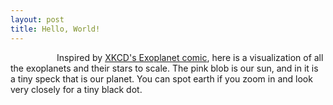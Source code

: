 ```yaml
---
layout: post
title: Hello, World!  
---
```


<p> &emsp;&emsp;&emsp;&emsp;&emsp; Inspired by <a href="https://xkcd.com/1071/"> XKCD's Exoplanet comic</a>, here is a visualization of all the exoplanets and their stars to scale. The pink blob is our sun, and in it is a tiny speck that is our planet. You can spot earth if you zoom in and look very closely for a tiny black dot.</p>
<div id="project-2"></div>
<script src="http://d3js.org/d3.v3.min.js"></script>

<style>
  #project-2{
    position: relative;
    left: -60px;
    top: -40px;
  }
</style>

<script type = "text/javascript">

    var size = 800;
    var m = 1;

    var padding = 0.50;
    var clusterPadding = 4;
    var starCluster = [];
    var maxRadius = 1;

    // get distance from star, see if you can sort if according to that
    // fix the colors of the planets

    var svg = d3.select("div#project-2").append("svg").attr("width",size).attr("height",size);

    var colorstar = d3.scale.quantize().range(['rgb(77,0,75)','rgb(129,15,124)','rgb(136,65,157)','rgb(140,107,177)','rgb(140,150,198)']);

    var starpack = d3.layout.pack()
          .sort(null)  // sort data later according to distance
          .size([size,size])
          .value(function(d) {return d.radius })
          .padding(clusterPadding);


    /*----Star----*/
    d3.csv("/blog/extrastars.csv", type, function(error, dat){

      // create empty array
      var planet = [];

      for(var i = 0; i< dat.length; i++){
         var thisP = dat[i];
         var c = thisP.cluster;
         var r = thisP.pradius / m * -Math.log(0.85) * maxRadius;
         planet.push({planet: thisP.planet, radius: r , cluster: thisP.cluster, star: thisP.star, realr: thisP.pradius, distance: thisP.distance});
      }

      /*
      dat.forEach(function(entry,i){
        var thisP = dat[i]; // get data at i
        var c = thisP.cluster;
        var r = thisP.pradius / m * -Math.log(0.85) * maxRadius;
        planet.push({planet: thisP.planet, radius: r , cluster: thisP.cluster, star: thisP.star, realr: thisP.pradius, distance: thisP.distance});
      }); */

      var tempStar = {};

      for(var i = 0; i < dat.length; i++){
          var thisS = dat[i];
          if(!tempStar[thisS.star]){
            // store an object
            tempStar[thisS.star] = {star: thisS.star, radius: thisS.sradius, luminosity: thisS.luminosity, distance: thisS.distance, cluster: thisS.cluster};
          }
      }

      /*
      dat.forEach(function(entry,i){
        // get data at i
        var thisS = dat[i];
        // if this associate array has not yet been defined
        if(!tempStar[thisS.star]){
          // store an object
          tempStar[thisS.star] = {star: thisS.star, radius: thisS.sradius, luminosity: thisS.luminosity, distance: thisS.distance, cluster: thisS.cluster};
        }
      }); */


      // define array
      var star = [];
      for(var key in tempStar){
        star.push(tempStar[key]);
      }


      star.sort(function(a,b){
        return isFinite(a.distance) || isFinite(b.distance)
        ? a.distance - b.distance
        : 0;
      });

      var snode = starpack.nodes({children: star}).slice(1);

      colorstar.domain(d3.extent(star, function(d){return d.luminosity;}));

      var starNode = svg.selectAll(".star")
        .data(snode) // so confusing
        .enter().append("circle")
        .attr("r", function(d) {
          starCluster[d.cluster] = d;   // will this work?
          return d.r - 0.5;
        })
        .attr("cx", function(d){return d.x;})
        .attr("cy", function(d){return d.y;})
        .attr("fill", function(d){
          if(d.star == "Sun"){return '#F08080';}
          //return colorstar(d.luminosity);
          //return "rgb(248,114,23)"
          return "#B0C4DE";
        })
        .style("opacity", 1)
        .attr("stroke", "grey")
        .attr("stroke-width", "1.45")
        .attr("class", "star");


      var force = d3.layout.force()
              .nodes(planet)
              .size([size, size])
              .gravity(0)
              .charge(0)
              .on("tick", tick)
              .start();


        var planetNode = svg.selectAll(".planet")
            .data(planet)
            .enter().append("circle")
            .call(force.drag)  
            .attr("fill", function(d){
              if(d.planet == "Earth"){
                return "black";
              } /*
              else if(d.star == "Sun") {
                return "orange";
              } */
              return "#ffffff";//"#FFFF00"; //"#ffffff"; //"rgb(248,114,23)";//"rgb(235,225,120)"; //rgb(83,216,235) //
            })
            .attr("class", "planet");


        planetNode.sort(function(a,b){
        return isFinite(a.distance) || isFinite(b.distance)
          ? a.distance - b.distance
          : 0;
        });



        planetNode.transition()
          .duration(1000)
          .delay(function(d,i) {return i * 17;})
          .attrTween("r", function(d){
              var i = d3.interpolate(0, d.radius);
              return function(t) {return d.radius = i(t);};     
          });


       d3.selectAll(".planet")
            .on("click", function(d){
               console.log(d);
            });



      function tick(e){
        // call tick on the planets
        planetNode
          .each(cluster(10 * e.alpha * e.alpha))
          .each(collide(0.2))
           // if you don't have this they become one cluster
           // collision is not happening correctly
          .attr("cx", function(d) {
            return d.x;
          })
            .attr("cy", function(d) {
              return d.y;
            });
      }



      function cluster(alpha){

        return function(d){
          // everything else should work fine
          // this should return a star obj
          var cluster = starCluster[d.cluster];
          var x = d.x - cluster.x,
            y = d.y - cluster.y,
            l = Math.sqrt(x*x + y*y),
            a = 0.5,
            r = d.radius + cluster.radius;
          if(l != r){
            l = (l - r) / l * alpha;  
            d.x -= x *= l;
            d.y -= y *= l;
          }

        };
      }

      function collide(alpha){
      // stars is not included as part of the collision detection

      var quadtree = d3.geom.quadtree(planet);
        return function(d) {
        //  console.log("d.x: " + d.x);
        //  console.log("d.y: " + d.y);
          var r = d.radius + maxRadius + Math.max(padding, clusterPadding),
              nx1 = d.x - r,
              nx2 = d.x + r,
              ny1 = d.y - r,
              ny2 = d.y + r;

          quadtree.visit(function(quad, x1, y1, x2, y2) {
            if (quad.point && (quad.point !== d)) {
              var x = d.x - quad.point.x,
                  y = d.y - quad.point.y,
                  l = Math.sqrt(x * x + y * y),
                  r = d.radius + quad.point.radius + (d.cluster === quad.point.cluster ? padding : clusterPadding);
              if (l < r) {
                l = (l - r) / l * alpha;
                d.x -= x *= l;
                d.y -= y *= l;
                quad.point.x += x;
                quad.point.y += y;
              }
            }
            return x1 > nx2 || x2 < nx1 || y1 > ny2 || y2 < ny1;
          });
        };
      }

    });

    /*Define type */
    function type(d){
      d.radius = +d.radius;
      // if distance is defined, else it should be infinity
      d.distance = d.distance ? +d.distance : Infinity;
      return d;
    }

</script>
